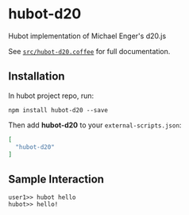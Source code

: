 # hubot-d20

Hubot implementation of Michael Enger's d20.js

See [`src/hubot-d20.coffee`](src/hubot-d20.coffee) for full documentation.

## Installation

In hubot project repo, run:

`npm install hubot-d20 --save`

Then add **hubot-d20** to your `external-scripts.json`:

```json
[
  "hubot-d20"
]
```

## Sample Interaction

```
user1>> hubot hello
hubot>> hello!
```
